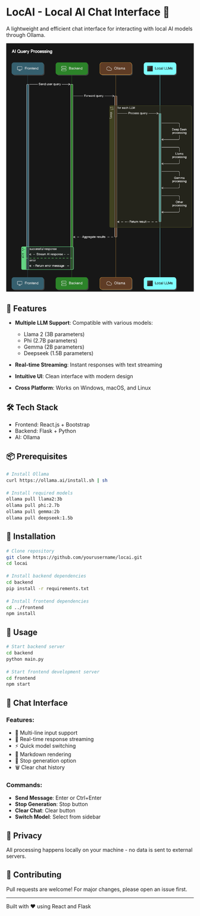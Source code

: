 # LocAI - Local AI Chat Interface 🤖

A lightweight and efficient chat interface for interacting with local AI models through Ollama.

![alt text](image.png)

## 🚀 Features

- **Multiple LLM Support**: Compatible with various models:
  - Llama 2 (3B parameters)
  - Phi (2.7B parameters)
  - Gemma (2B parameters)
  - Deepseek (1.5B parameters)

- **Real-time Streaming**: Instant responses with text streaming
- **Intuitive UI**: Clean interface with modern design
- **Cross Platform**: Works on Windows, macOS, and Linux

## 🛠️ Tech Stack

- Frontend: React.js + Bootstrap
- Backend: Flask + Python
- AI: Ollama

## 📦 Prerequisites

```bash
# Install Ollama
curl https://ollama.ai/install.sh | sh

# Install required models
ollama pull llama2:3b
ollama pull phi:2.7b
ollama pull gemma:2b
ollama pull deepseek:1.5b
```

## 🔧 Installation

```bash
# Clone repository
git clone https://github.com/yourusername/locai.git
cd locai

# Install backend dependencies
cd backend
pip install -r requirements.txt

# Install frontend dependencies
cd ../frontend
npm install
```

## 🚀 Usage

```bash
# Start backend server
cd backend
python main.py

# Start frontend development server
cd frontend
npm start
```

## 💬 Chat Interface

### Features:
- 📝 Multi-line input support
- 🔄 Real-time response streaming
- ⚡ Quick model switching
- 🎨 Markdown rendering
- 🛑 Stop generation option
- 🗑️ Clear chat history

### Commands:
- **Send Message**: Enter or Ctrl+Enter
- **Stop Generation**: Stop button
- **Clear Chat**: Clear button
- **Switch Model**: Select from sidebar

## 🔐 Privacy

All processing happens locally on your machine - no data is sent to external servers.

## 🤝 Contributing

Pull requests are welcome! For major changes, please open an issue first.

---
Built with ❤️ using React and Flask